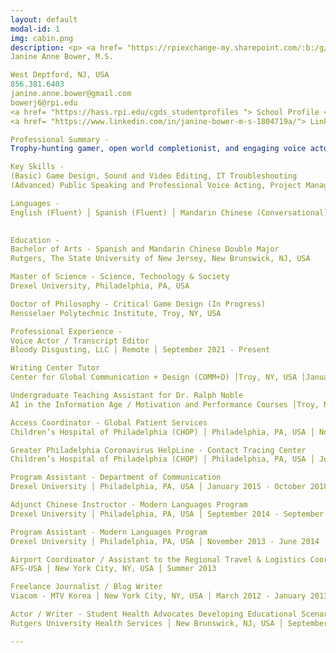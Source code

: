 ```yaml
---
layout: default
modal-id: 1
img: cabin.png
description: <p> <a href= "https://rpiexchange-my.sharepoint.com/:b:/g/personal/bowerj6_rpi_edu/Echqe1Y5CbJArXlAMGQkZywB5SCI71z8TX57iwtMhbZdGw"> Link to Full Resume </p>
Janine Anne Bower, M.S.

West Deptford, NJ, USA
856.381.6403
janine.anne.bower@gmail.com
bowerj6@rpi.edu
<a href= "https://hass.rpi.edu/cgds_studentprofiles "> School Profile </p>
<a href= "https://www.linkedin.com/in/janine-bower-m-s-1804719a/"> LinkedIn </p>

Professional Summary -
Trophy-hunting gamer, open world completionist, and engaging voice actor with a love for all things international. Social science scholar fascinated by: the power of vocal performance in the video game medium, surveillance, and the materiality of digital space. Dedicated and collaborative professional with exemplary customer service skills and over a decade of experience in the fields of healthcare, academia, and entertainment media.

Key Skills - 
(Basic) Game Design, Sound and Video Editing, IT Troubleshooting
(Advanced) Public Speaking and Professional Voice Acting, Project Management, Team Leadership, Employee Onboarding, Microsoft Office Suite, Office 365, G Suite, Social Science Research, Academic Conference Presentations, Database Management, Newsletter Development, Social Media, Promotional Material Design

Languages - 
English (Fluent) │ Spanish (Fluent) │ Mandarin Chinese (Conversational)
 

Education -
Bachelor of Arts - Spanish and Mandarin Chinese Double Major
Rutgers, The State University of New Jersey, New Brunswick, NJ, USA

Master of Science - Science, Technology & Society
Drexel University, Philadelphia, PA, USA

Doctor of Philosophy - Critical Game Design (In Progress)
Rensselaer Polytechnic Institute, Troy, NY, USA

Professional Experience - 
Voice Actor / Transcript Editor
Bloody Disgusting, LLC │ Remote │ September 2021 - Present

Writing Center Tutor 
Center for Global Communication + Design (COMM+D) │Troy, NY, USA │January 2024 - Present

Undergraduate Teaching Assistant for Dr. Ralph Noble
AI in the Information Age / Motivation and Performance Courses │Troy, NY, USA │ August 2023 - December 2023

Access Coordinator - Global Patient Services
Children’s Hospital of Philadelphia (CHOP) │ Philadelphia, PA, USA │ November 2018 - July 2022

Greater Philadelphia Coronavirus HelpLine - Contact Tracing Center
Children’s Hospital of Philadelphia (CHOP) │ Philadelphia, PA, USA │ July 2020 - February 2021

Program Assistant - Department of Communication
Drexel University │ Philadelphia, PA, USA │ January 2015 - October 2018

Adjunct Chinese Instructor - Modern Languages Program
Drexel University │ Philadelphia, PA, USA │ September 2014 - September 2016

Program Assistant - Modern Languages Program
Drexel University │ Philadelphia, PA, USA │ November 2013 - June 2014

Airport Coordinator / Assistant to the Regional Travel & Logistics Coordinator
AFS-USA │ New York City, NY, USA │ Summer 2013

Freelance Journalist / Blog Writer
Viacom - MTV Korea │ New York City, NY, USA │ March 2012 - January 2013

Actor / Writer - Student Health Advocates Developing Educational Scenarios (SHADES) Theater
Rutgers University Health Services │ New Brunswick, NJ, USA │ September 2008 - June 2012

---
```

